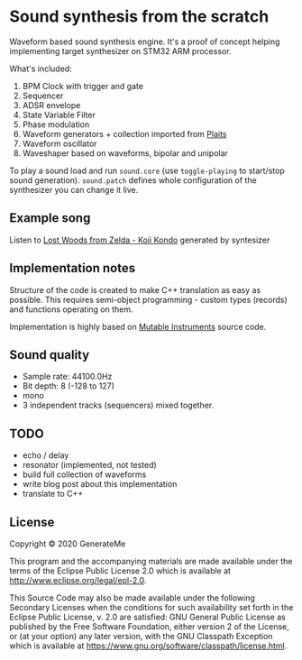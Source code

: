 # Sound synthesis from the scratch

Waveform based sound synthesis engine. It's a proof of concept helping implementing target synthesizer on STM32 ARM processor.

What's included:

1. BPM Clock with trigger and gate
2. Sequencer
3. ADSR envelope
4. State Variable Filter
5. Phase modulation
6. Waveform generators + collection imported from [Plaits](https://mutable-instruments.net/modules/plaits/)
7. Waveform oscillator
8. Waveshaper based on waveforms, bipolar and unipolar

To play a sound load and run `sound.core` (use `toggle-playing` to start/stop sound generation). `sound.patch` defines whole configuration of the synthesizer you can change it live.

## Example song

Listen to [Lost Woods from Zelda - Koji Kondo](song.aiff) generated by syntesizer

## Implementation notes

Structure of the code is created to make C++ translation as easy as possible. This requires semi-object programming - custom types (records) and functions operating on them.

Implementation is highly based on [Mutable Instruments](https://mutable-instruments.net/) source code.

## Sound quality

* Sample rate: 44100.0Hz
* Bit depth: 8 (-128 to 127)
* mono
* 3 independent tracks (sequencers) mixed together.

## TODO

* echo / delay
* resonator (implemented, not tested)
* build full collection of waveforms
* write blog post about this implementation
* translate to C++

## License

Copyright © 2020 GenerateMe

This program and the accompanying materials are made available under the
terms of the Eclipse Public License 2.0 which is available at
http://www.eclipse.org/legal/epl-2.0.

This Source Code may also be made available under the following Secondary
Licenses when the conditions for such availability set forth in the Eclipse
Public License, v. 2.0 are satisfied: GNU General Public License as published by
the Free Software Foundation, either version 2 of the License, or (at your
option) any later version, with the GNU Classpath Exception which is available
at https://www.gnu.org/software/classpath/license.html.
